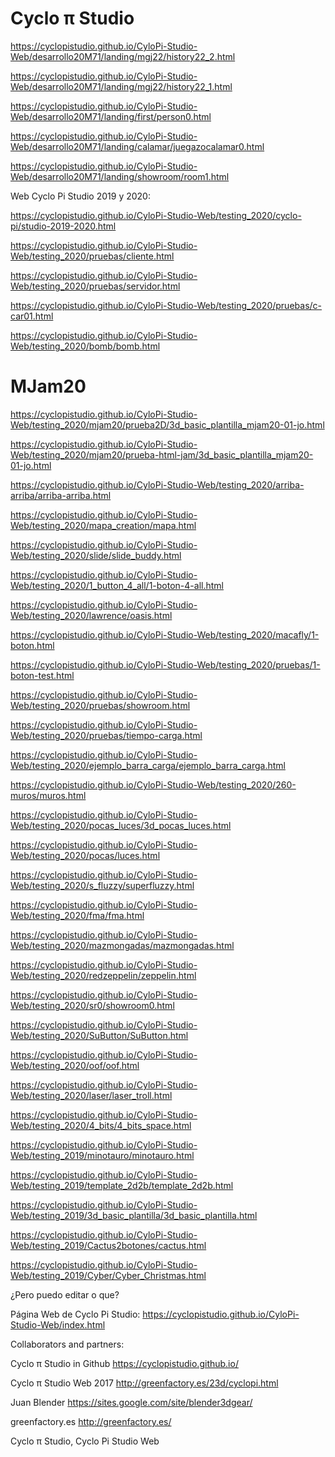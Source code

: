 # Cyclo π Studio

https://cyclopistudio.github.io/CyloPi-Studio-Web/desarrollo20M71/landing/mgj22/history22_2.html

https://cyclopistudio.github.io/CyloPi-Studio-Web/desarrollo20M71/landing/mgj22/history22_1.html

https://cyclopistudio.github.io/CyloPi-Studio-Web/desarrollo20M71/landing/first/person0.html

https://cyclopistudio.github.io/CyloPi-Studio-Web/desarrollo20M71/landing/calamar/juegazocalamar0.html

https://cyclopistudio.github.io/CyloPi-Studio-Web/desarrollo20M71/landing/showroom/room1.html 

Web Cyclo Pi Studio 2019 y 2020:

https://cyclopistudio.github.io/CyloPi-Studio-Web/testing_2020/cyclo-pi/studio-2019-2020.html

https://cyclopistudio.github.io/CyloPi-Studio-Web/testing_2020/pruebas/cliente.html

https://cyclopistudio.github.io/CyloPi-Studio-Web/testing_2020/pruebas/servidor.html

https://cyclopistudio.github.io/CyloPi-Studio-Web/testing_2020/pruebas/c-car01.html

https://cyclopistudio.github.io/CyloPi-Studio-Web/testing_2020/bomb/bomb.html

# MJam20

https://cyclopistudio.github.io/CyloPi-Studio-Web/testing_2020/mjam20/prueba2D/3d_basic_plantilla_mjam20-01-jo.html

https://cyclopistudio.github.io/CyloPi-Studio-Web/testing_2020/mjam20/prueba-html-jam/3d_basic_plantilla_mjam20-01-jo.html 

https://cyclopistudio.github.io/CyloPi-Studio-Web/testing_2020/arriba-arriba/arriba-arriba.html

https://cyclopistudio.github.io/CyloPi-Studio-Web/testing_2020/mapa_creation/mapa.html

https://cyclopistudio.github.io/CyloPi-Studio-Web/testing_2020/slide/slide_buddy.html

https://cyclopistudio.github.io/CyloPi-Studio-Web/testing_2020/1_button_4_all/1-boton-4-all.html

https://cyclopistudio.github.io/CyloPi-Studio-Web/testing_2020/lawrence/oasis.html

https://cyclopistudio.github.io/CyloPi-Studio-Web/testing_2020/macafly/1-boton.html

https://cyclopistudio.github.io/CyloPi-Studio-Web/testing_2020/pruebas/1-boton-test.html

https://cyclopistudio.github.io/CyloPi-Studio-Web/testing_2020/pruebas/showroom.html

https://cyclopistudio.github.io/CyloPi-Studio-Web/testing_2020/pruebas/tiempo-carga.html

https://cyclopistudio.github.io/CyloPi-Studio-Web/testing_2020/ejemplo_barra_carga/ejemplo_barra_carga.html

https://cyclopistudio.github.io/CyloPi-Studio-Web/testing_2020/260-muros/muros.html

https://cyclopistudio.github.io/CyloPi-Studio-Web/testing_2020/pocas_luces/3d_pocas_luces.html

https://cyclopistudio.github.io/CyloPi-Studio-Web/testing_2020/pocas/luces.html

https://cyclopistudio.github.io/CyloPi-Studio-Web/testing_2020/s_fluzzy/superfluzzy.html

https://cyclopistudio.github.io/CyloPi-Studio-Web/testing_2020/fma/fma.html

https://cyclopistudio.github.io/CyloPi-Studio-Web/testing_2020/mazmongadas/mazmongadas.html

https://cyclopistudio.github.io/CyloPi-Studio-Web/testing_2020/redzeppelin/zeppelin.html

https://cyclopistudio.github.io/CyloPi-Studio-Web/testing_2020/sr0/showroom0.html

https://cyclopistudio.github.io/CyloPi-Studio-Web/testing_2020/SuButton/SuButton.html

https://cyclopistudio.github.io/CyloPi-Studio-Web/testing_2020/oof/oof.html

https://cyclopistudio.github.io/CyloPi-Studio-Web/testing_2020/laser/laser_troll.html

https://cyclopistudio.github.io/CyloPi-Studio-Web/testing_2020/4_bits/4_bits_space.html

https://cyclopistudio.github.io/CyloPi-Studio-Web/testing_2019/minotauro/minotauro.html

https://cyclopistudio.github.io/CyloPi-Studio-Web/testing_2019/template_2d2b/template_2d2b.html

https://cyclopistudio.github.io/CyloPi-Studio-Web/testing_2019/3d_basic_plantilla/3d_basic_plantilla.html

https://cyclopistudio.github.io/CyloPi-Studio-Web/testing_2019/Cactus2botones/cactus.html

https://cyclopistudio.github.io/CyloPi-Studio-Web/testing_2019/Cyber/Cyber_Christmas.html

¿Pero puedo editar o que?


Página Web de  Cyclo Pi Studio:
https://cyclopistudio.github.io/CyloPi-Studio-Web/index.html

Collaborators and partners:

Cyclo π Studio in Github https://cyclopistudio.github.io/

Cyclo π Studio Web 2017  http://greenfactory.es/23d/cyclopi.html

Juan Blender  https://sites.google.com/site/blender3dgear/

greenfactory.es http://greenfactory.es/


Cyclo π Studio, Cyclo Pi Studio Web

